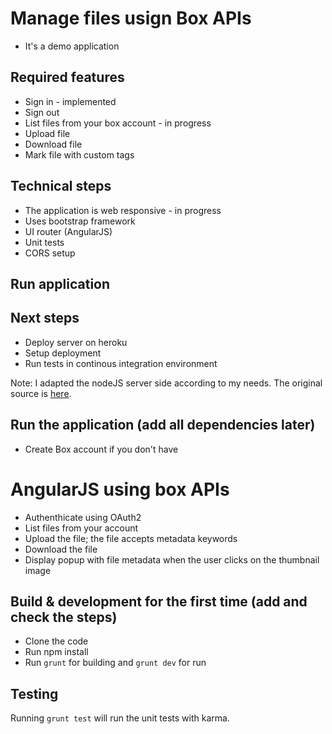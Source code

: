 # Manage files usign Box APIs
 * It's a demo application

## Required features
  * Sign in - implemented
  * Sign out
  * List files from your box account - in progress
  * Upload file
  * Download file
  * Mark file with custom tags

## Technical steps
  * The application is web responsive - in progress
  * Uses bootstrap framework
  * UI router (AngularJS)
  * Unit tests
  * CORS setup

## Run application

## Next steps
  * Deploy server on heroku
  * Setup deployment
  * Run tests in continous integration environment

Note: I adapted the nodeJS server side according to my needs. The original source is [here](https://github.com/cydneymikel/node-box-sdk).

## Run the application (add all dependencies later)
* Create Box account if you don't have

# AngularJS using box APIs

* Authenthicate using OAuth2
* List files from your account
* Upload the file; the file accepts metadata keywords
* Download the file
* Display popup with file metadata when the user clicks on the thumbnail image

## Build & development for the first time (add and check the steps)
* Clone the code
* Run npm install
* Run `grunt` for building and `grunt dev` for run

## Testing

Running `grunt test` will run the unit tests with karma.
